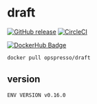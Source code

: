 # draft

[![GitHub release](https://img.shields.io/github/release/opspresso/draft.svg)](https://github.com/opspresso/draft/releases)
[![CircleCI](https://circleci.com/gh/opspresso/draft.svg?style=svg)](https://circleci.com/gh/opspresso/draft)

[![DockerHub Badge](http://dockeri.co/image/opspresso/draft)](https://hub.docker.com/r/opspresso/draft/)

```bash
docker pull opspresso/draft
```

## version

```
ENV VERSION v0.16.0
```
